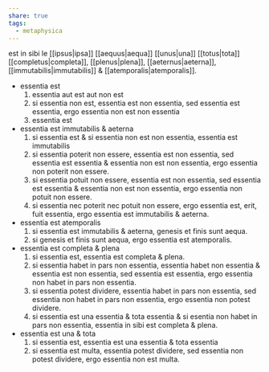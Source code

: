 ```yaml
---
share: true
tags:
  - metaphysica
---
```

est in sibi le [[ipsus|ipsa]] [[aequus|aequa]] [[unus|una]] [[totus|tota]] [[completus|completa]], [[plenus|plena]], [[aeternus|aeterna]], [[immutabilis|immutabilis]] & [[atemporalis|atemporalis]].

- essentia est
	1. essentia aut est aut non est
	2. si essentia non est, essentia est non essentia, sed essentia est essentia, ergo essentia non est non essentia
	3. essentia est
- essentia est immutabilis & aeterna
	1. si essentia est & si essentia non est non essentia, essentia est immutabilis
	2. si essentia poterit non essere, essentia est non essentia, sed essentia est essentia & essentia non est non essentia, ergo essentia non poterit non essere.
	3. si essentia potuit non essere, essentia est non essentia, sed essentia est essentia & essentia non est non essentia, ergo essentia non potuit non essere.
	4. si essentia nec poterit nec potuit non essere, ergo essentia est, erit, fuit essentia, ergo essentia est immutabilis & aeterna.
- essentia est atemporalis
	1. si essentia est immutabilis & aeterna, genesis et finis sunt aequa.
	2. si genesis et finis sunt aequa, ergo essentia est atemporalis.
- essentia est completa & plena
	1. si essentia est, essentia est completa & plena.
	2. si essentia habet in pars non essentia, essentia habet non essentia & essentia est non essentia, sed essentia est essentia, ergo essentia non habet in pars non essentia.
	3. si essentia potest dividere, essentia habet in pars non essentia, sed essentia non habet in pars non essentia, ergo essentia non potest dividere.
	4. si essentia est una essentia & tota essentia & si esentia non habet in pars non essentia, essentia in sibi est completa & plena.
- essentia est una & tota
	1. si essentia est, essentia est una essentia & tota essentia
	2. si essentia est multa, essentia potest dividere, sed essentia non potest dividere, ergo essentia non est multa. 